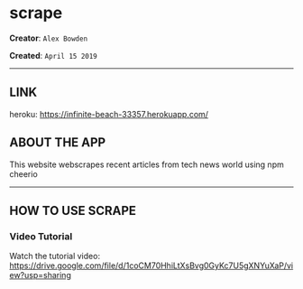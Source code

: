 # scrape

**Creator**: `Alex Bowden`

**Created**: `April 15 2019`

- - -
## LINK
heroku: https://infinite-beach-33357.herokuapp.com/

## ABOUT THE APP
This website webscrapes recent articles from tech news world using npm cheerio
- - -
## HOW TO USE SCRAPE
### **Video Tutorial**

Watch the tutorial video: https://drive.google.com/file/d/1coCM70HhiLtXsBvg0GyKc7U5gXNYuXaP/view?usp=sharing

